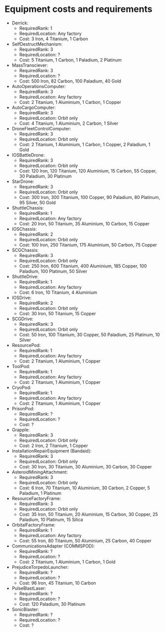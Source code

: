 # Equipment costs and requirements

- Derrick:
  - RequiredRank: 1
  - RequiredLocation: Any factory
  - Cost: 3 Iron, 4 Titanium, 1 Carbon
- SelfDestructMechanism:
  - RequiredRank: 3
  - RequiredLocation: ?
  - Cost: 5 Titanium, 1 Carbon, 1 Paladium, 2 Platinum
- MassTransciever:
  - RequiredRank: 3
  - RequiredLocation: ?
  - Cost: 500 Iron, 82 Carbon, 100 Paladium, 40 Gold
- AutoOperationsComputer:
  - RequiredRank: 3
  - RequiredLocation: Any factory
  - Cost: 2 Titanium, 1 Aluminium, 1 Carbon, 1 Copper
- AutoCargoComputer:
  - RequiredRank: 3
  - RequiredLocation: Orbit only
  - Cost: 4 Titanium, 1 Aluminium, 2 Carbon, 1 Silver
- DroneFleetControlComputer:
  - RequiredRank: 3
  - RequiredLocation: Orbit only
  - Cost: 2 Titanium, 1 Aluminium, 1 Carbon, 1 Copper, 2 Paladium, 1 Gold
- IOSBattleDrone:
  - RequiredRank: 3
  - RequiredLocation: Orbit only
  - Cost: 120 Iron, 120 Titanium, 120 Aluminium, 15 Carbon, 55 Copper, 30 Paladium, 30 Platinum
- StarDrone:
  - RequiredRank: 3
  - RequiredLocation: Orbit only
  - Cost: 300 Iron, 300 Titanium, 100 Copper, 90 Paladium, 80 Platinum, 95 Silver, 50 Gold
- ShuttleChassis:
  - RequiredRank: 1
  - RequiredLocation: Any factory
  - Cost: 20 Iron, 50 Titanium, 35 Aluminium, 10 Carbon, 15 Copper
- IOSChassis:
  - RequiredRank: 2
  - RequiredLocation: Orbit only
  - Cost: 100 Iron, 250 Titanium, 175 Aluminium, 50 Carbon, 75 Copper
- SCGChassis:
  - RequiredRank: 3
  - RequiredLocation: Orbit only
  - Cost: 250 Iron, 600 Titanium, 400 Aluminium, 185 Copper, 100 Paladium, 100 Platinum, 50 Silver
- ShuttleDrive:
  - RequiredRank: 1
  - RequiredLocation: Any factory
  - Cost: 6 Iron, 10 Titanium, 4 Aluminium
- IOSDrive:
  - RequiredRank: 2
  - RequiredLocation: Orbit only
  - Cost: 30 Iron, 50 Titanium, 15 Copper
- SCGDrive:
  - RequiredRank: 3
  - RequiredLocation: Orbit only
  - Cost: 50 Iron, 100 Titanium, 30 Copper, 50 Paladium, 25 Platinum, 10 Silver
- ResourcePod:
  - RequiredRank: 1
  - RequiredLocation: Any factory
  - Cost: 2 Titanium, 1 Aluminium, 1 Copper
- ToolPod:
  - RequiredRank: 1
  - RequiredLocation: Any factory
  - Cost: 2 Titanium, 1 Aluminium, 1 Copper
- CryoPod:
  - RequiredRank: 1
  - RequiredLocation: Any factory
  - Cost: 2 Titanium, 1 Aluminium, 1 Copper
- PrisonPod:
  - RequiredRank: ?
  - RequiredLocation: ?
  - Cost: ?
- Grapple:
  - RequiredRank: 3
  - RequiredLocation: Orbit only
  - Cost: 2 Iron, 2 Titanium, 1 Copper
- InstallationRepairEquipment (Bandaid):
  - RequiredRank: 3
  - RequiredLocation: Orbit only
  - Cost: 30 Iron, 30 Titanium, 30 Aluminium, 30 Carbon, 30 Copper
- AsteroidMiningAttachment:
  - RequiredRank: 3
  - RequiredLocation: Orbit only
  - Cost: 6 Iron, 70 Titanium, 10 Aluminium, 30 Carbon, 2 Copper, 5 Paladium, 1 Platinum
- ResourceFactoryFrame:
  - RequiredRank: 3
  - RequiredLocation: Orbit only
  - Cost: 35 Iron, 50 Titanium, 20 Aluminium, 15 Carbon, 30 Copper, 25 Paladium, 10 Platinum, 15 Silica
- OrbitalFactoryFrame:
  - RequiredRank: 1
  - RequiredLocation: Any factory
  - Cost: 55 Iron, 80 Titanium, 50 Aluminium, 25 Carbon, 40 Copper
- CommunicationsAdapter (COMMSPOD):
  - RequiredRank: ?
  - RequiredLocation: ?
  - Cost: 2 Titanium, 1 Aluminium, 1 Carbon, 1 Gold
- PrejudiceTorpedoLauncher:
  - RequiredRank: ?
  - RequiredLocation: ?
  - Cost: 96 Iron, 45 Titanium, 10 Carbon
- PulseBlastLaser:
  - RequiredRank: ?
  - RequiredLocation: ?
  - Cost: 120 Paladium, 30 Platinum
- SonicBlaster:
  - RequiredRank: ?
  - RequiredLocation: ?
  - Cost: ?